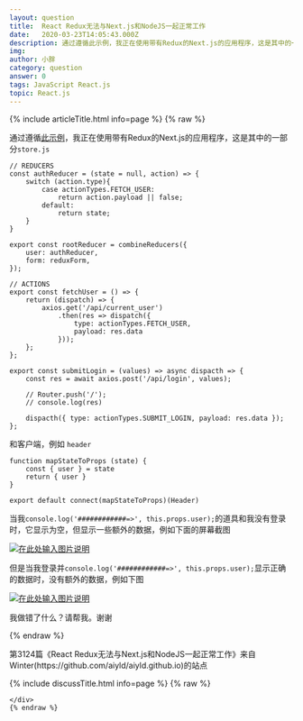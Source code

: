 ```yaml
---
layout: question
title:  React Redux无法与Next.js和NodeJS一起正常工作
date:   2020-03-23T14:05:43.000Z
description: 通过遵循此示例，我正在使用带有Redux的Next.js的应用程序，这是其中的一部分store.js// REDUCERSconst authRed...
img: 
author: 小胖
category: question
answer: 0
tags: JavaScript React.js
topic: React.js
---
```

<div class="article-root">
  <div class="article">
    {% include articleTitle.html info=page %}
    {% raw %}
    <div class="article-content"><p><font style="vertical-align: inherit;"><font style="vertical-align: inherit;">通过遵循</font></font><a href="https://github.com/zeit/next.js/tree/canary/examples/with-redux" rel="nofollow noreferrer"><font style="vertical-align: inherit;"><font style="vertical-align: inherit;">此示例</font></font></a><font style="vertical-align: inherit;"><font style="vertical-align: inherit;">，</font><font style="vertical-align: inherit;">我正在使用带有Redux的Next.js的应用程序</font><font style="vertical-align: inherit;">，这是其中的一部分</font></font><code>store.js</code></p>

<pre><code>// REDUCERS<font></font>
const authReducer = (state = null, action) =&gt; {<font></font>
    switch (action.type){<font></font>
        case actionTypes.FETCH_USER:<font></font>
            return action.payload || false;<font></font>
        default:<font></font>
            return state;<font></font>
    }<font></font>
}<font></font>
<font></font>
export const rootReducer = combineReducers({<font></font>
    user: authReducer,<font></font>
    form: reduxForm,<font></font>
});<font></font>
<font></font>
// ACTIONS<font></font>
export const fetchUser = () =&gt; {<font></font>
    return (dispatch) =&gt; {<font></font>
        axios.get('/api/current_user')<font></font>
            .then(res =&gt; dispatch({<font></font>
                type: actionTypes.FETCH_USER, <font></font>
                payload: res.data<font></font>
            }));<font></font>
    };<font></font>
};<font></font>
<font></font>
export const submitLogin = (values) =&gt; async dispacth =&gt; {<font></font>
    const res = await axios.post('/api/login', values);<font></font>
<font></font>
    // Router.push('/');<font></font>
    // console.log(res)<font></font>
<font></font>
    dispacth({ type: actionTypes.SUBMIT_LOGIN, payload: res.data });<font></font>
};<font></font>
</code></pre>

<p><font style="vertical-align: inherit;"><font style="vertical-align: inherit;">和客户端，例如 </font></font><code>header</code></p>

<pre><code>function mapStateToProps (state) {<font></font>
    const { user } = state<font></font>
    return { user }<font></font>
}<font></font>
<font></font>
export default connect(mapStateToProps)(Header)<font></font>
</code></pre>

<p><font style="vertical-align: inherit;"><font style="vertical-align: inherit;">当我</font></font><code>console.log('############=&gt;', this.props.user);</code><font style="vertical-align: inherit;"><font style="vertical-align: inherit;">的道具和我没有登录时，它显示为空，但显示一些额外的数据，例如下面的屏幕截图</font></font></p>

<p><a href="https://www.samyoc.com//uploads/users/24019/images/thumbnails/1584972215978.png" data-src="https://www.samyoc.com//uploads/users/24019/images/1584972215978.png" rel="nofollow noreferrer"><img src="https://i.stack.imgur.com/QTC4M.png" alt="在此处输入图片说明"></a></p>

<p><font style="vertical-align: inherit;"><font style="vertical-align: inherit;">但是当我登录并</font></font><code>console.log('############=&gt;', this.props.user);</code><font style="vertical-align: inherit;"><font style="vertical-align: inherit;">显示正确的数据时，没有额外的数据，例如下图</font></font></p>

<p><a href="https://www.samyoc.com//uploads/users/24019/images/thumbnails/1584972215980.png" data-src="https://www.samyoc.com//uploads/users/24019/images/1584972215980.png" rel="nofollow noreferrer"><img src="https://i.stack.imgur.com/sCgkV.png" alt="在此处输入图片说明"></a></p>

<p><font style="vertical-align: inherit;"><font style="vertical-align: inherit;">我做错了什么？</font><font style="vertical-align: inherit;">请帮我。</font><font style="vertical-align: inherit;">谢谢</font></font></p></div>
    {% endraw %}
  </div>
  <p class="winter_mark">第3124篇《React Redux无法与Next.js和NodeJS一起正常工作》来自Winter(https://github.com/aiyld/aiyld.github.io)的站点</p>
  <div class="discuss-wrapper">
    {% include discussTitle.html info=page %}
    {% raw %}
    <div class="discuss-list">
    
    </div>
    {% endraw %}
  </div>
<div>
